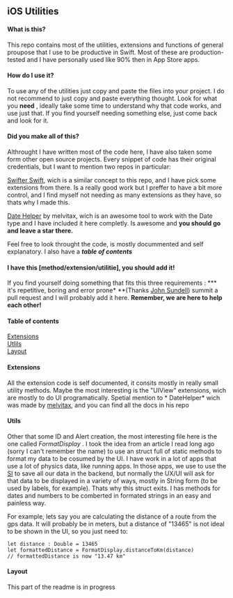 ## iOS Utilities

#### What is this?
This repo contains most of the utilities, extensions and functions of general proupose that I use to be productive in Swift. Most of these are production-tested and I have personally used like 90% then in App Store apps.

#### How do I use it?
To use any of the utilities just copy and paste the files into your project. I do not recommend to just copy and paste everything thought. Look for what you **need** , ideally take some time to understand why that code works, and use just that. If you find yourself needing something else, just come back and look for it.

#### Did you make all of this?
Althrought I have written most of the code here, I have also taken some form other open source projects. Every snippet of code has their original credentials, but I want to mention two repos in particular:

<a href="https://github.com/SwifterSwift/SwifterSwift">Swifter Swift</a>, wich is a similar concept to this repo, and I have pick some extensions from there. Is a really good work but I preffer to have a bit more control, and I find myself not needing as many extensions as they have, so thats why I made this.

<a href="https://github.com/melvitax/DateHelper">Date Helper</a> by melvitax, wich is an awesome tool to work with the Date type and I have included it here completly. Is awesome and **you should go and leave a star there.**

Feel free to look throught the code, is mostly docummented and self explanatory. I also have a ***table of contents***

#### I have this [method/extension/utilitie], you should add it!
If you find yourself doing something that fits this three requirements : *** it's repetitive, boring and error prone* **(Thanks <a href="https://www.swiftbysundell.com/articles/using-child-view-controllers-as-plugins-in-swift/">John Sundell</a>) summit a pull request and I will probably add it here.
**Remember, we are here to help each other!**


#### Table of contents
[Extensions](#Extensions)
<br>
[Utlils](#Utils)
<br>
[Layout](#Layout)

#### Extensions
All the extension code is self documented, it consits mostly in really small utility methods. Maybe the most interesting is the "UIView" extensions, wich are mostly to do UI programatically. Spetial mention to * DateHelper* wich was made by <a href="https://github.com/melvitax/DateHelper">melvitax</a>, and you can find all the docs in his repo

#### Utils

Other that some ID and Alert creation, the most interesting file here is the one called *FormatDisplay* . I took the idea from an article I read long ago (sorry I can't remember the name) to use an struct full of static methods to format my data to be cosumed by the UI. I have work in a lot of apps that use a lot of physics data, like running apps. In those apps, we use to use the <a href="https://simple.wikipedia.org/wiki/International_System_of_Units">SI</a> to save all our data in the backend, but normally the UX/UI will ask for that data to be displayed in a variety of ways, mostly in String form (to be used by labels, for example). Thats why this struct exits. I has methods for dates and numbers to be comberted in formated strings in an easy and painless way. 

For example, lets say you are calculating the distance of a route from the gps data. It will probably be in meters, but a distance of "13465" is not ideal to be shown in the UI, so you just need to:

```
let distance : Double = 13465
let formattedDistance = FormatDisplay.distanceToKm(distance)
// formattedDistance is now "13.47 km"
```
#### Layout

This part of the readme is in progress

